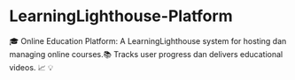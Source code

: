 # LearningLighthouse-Platform
🎓 Online Education Platform: A LearningLighthouse system for hosting dan managing online courses.📚 Tracks user progress dan delivers educational videos. 📈 💡
